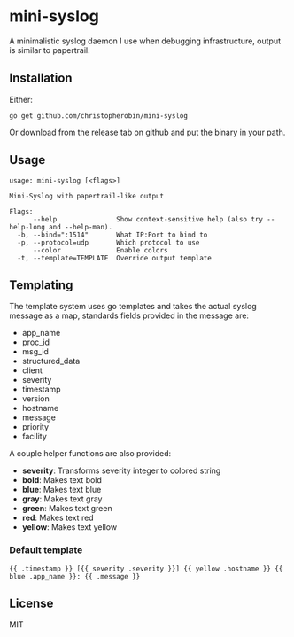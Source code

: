 # mini-syslog

A minimalistic syslog daemon I use when debugging infrastructure, output is
similar to papertrail.

## Installation

Either:

```
go get github.com/christopherobin/mini-syslog
```

Or download from the release tab on github and put the binary in your path.

## Usage

```
usage: mini-syslog [<flags>]

Mini-Syslog with papertrail-like output

Flags:
      --help               Show context-sensitive help (also try --help-long and --help-man).
  -b, --bind=":1514"       What IP:Port to bind to
  -p, --protocol=udp       Which protocol to use
      --color              Enable colors
  -t, --template=TEMPLATE  Override output template
```

## Templating

The template system uses go templates and takes the actual syslog message
as a map, standards fields provided in the message are:

* app_name
* proc_id
* msg_id
* structured_data
* client
* severity
* timestamp
* version
* hostname
* message
* priority
* facility

A couple helper functions are also provided:

* __severity__: Transforms severity integer to colored string
* __bold__: Makes text bold
* __blue__: Makes text blue
* __gray__: Makes text gray
* __green__: Makes text green
* __red__: Makes text red
* __yellow__: Makes text yellow

### Default template

```
{{ .timestamp }} [{{ severity .severity }}] {{ yellow .hostname }} {{ blue .app_name }}: {{ .message }}
```

## License

MIT